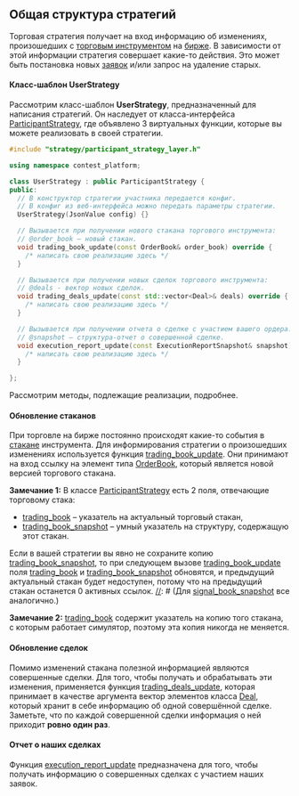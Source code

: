 ## Общая структура стратегий

Торговая стратегия получает на вход информацию об изменениях, произошедших с [торговым инструментом](../terms.md#instrument) на [бирже](../terms.md#exchange). В зависимости от этой информации стратегия совершает какие-то действия. Это может быть постановка новых [заявок](../terms.md#order) и/или запрос на удаление старых. 

[//]: # (Инструменты, на которых стратегия осуществляет торговлю, будем называть торговыми. Названия полей и методов, относящихся к торговым инструментам, будут содержать слово *trade*. По каким-то инструментам стратегия только получает информацию, чтобы использовать ее для торговли на других. Соответствующие инструменты – сигнальные, а названия полей и методов будут содержать слово *signal*.)

<a name = "user_strategy"></a>
#### Класс-шаблон UserStrategy
Рассмотрим класс-шаблон **UserStrategy**, предназначенный для написания стратегий. Он наследует от класса-интерфейса [ParticipantStrategy](../api/ParticipantStrategy.md), где объявлено 3 виртуальных функции, которые вы можете реализовать в своей стратегии.

```cpp
#include "strategy/participant_strategy_layer.h"

using namespace contest_platform;

class UserStrategy : public ParticipantStrategy {
public:
  // В конструктор стратегии участника передается конфиг.
  // В конфиг из веб-интерфейса можно передать параметры стратегии.
  UserStrategy(JsonValue config) {}

  // Вызывается при получении нового стакана торгового инструмента:
  // @order_book – новый стакан.
  void trading_book_update(const OrderBook& order_book) override {
    /* написать свою реализацию здесь */
  }

  // Вызывается при получении новых сделок торгового инструмента:
  // @deals - вектор новых сделок.
  void trading_deals_update(const std::vector<Deal>& deals) override {
    /* написать свою реализацию здесь */
  }

  // Вызывается при получении отчета о сделке с участием вашего ордера:
  // @snapshot – структура-отчет о совершенной сделке.
  void execution_report_update(const ExecutionReportSnapshot& snapshot) override {
    /* написать свою реализацию здесь */
  }

};
```
[//]: # (Для стратегий, торгующих на одном инструменте и получающих обновления от некоторого сигнального инструмента понадобятся еще две функции:)

Рассмотрим методы, подлежащие реализации, подробнее.
<a name="book_update"></a>
#### Обновление стаканов
При торговле на бирже постоянно происходят какие-то события в [стакане](../terms.md#order_book) инструмента. Для информирования стратегии о произошедших изменениях используется функция [trading_book_update](../api/ParticipantStrategy.md#trading_book_update). Они принимают на вход ссылку на элемент типа [OrderBook](../api/OrderBook.md), который является новой версией торгового стакана.

**Замечание 1:**
В классе [ParticipantStrategy](../api/ParticipantStrategy.md) есть 2 поля, отвечающие торговому стака:
- [trading_book](../api/ParticipantStrategy.md#trading_book) – указатель на актуальный торговый стакан, 
- [trading_book_snapshot](../api/ParticipantStrategy.md#trading_book_snapshot) – умный указатель на структуру, содержащую этот стакан. 

Если в вашей стратегии вы явно не сохраните копию [trading_book_snapshot](../api/ParticipantStrategy.md#trading_book_snapshot), то при следующем вызове [trading_book_update](../api/ParticipantStrategy.md#trading_book_update) поля [trading_book](../api/ParticipantStrategy.md#trading_book) и [trading_book_snapshot](../api/ParticipantStrategy.md#trading_book_snapshot) обновятся, и предыдущий актуальный стакан будет недоступен, потому что на предыдущий стакан останется 0 активных ссылок. 
[//]: # (Для [signal_book_snapshot](../api/ParticipantStrategy.md#signal_book_snapshot) все аналогично.)

**Замечание 2:**
[trading_book](../api/ParticipantStrategy.md#trading_book) содержит указатель на копию того стакана, с которым работает симулятор, поэтому эта копия никогда не меняется.

<a name="deals_update"></a>
#### Обновление сделок
Помимо изменений стакана полезной информацией являются совершенные сделки. Для того, чтобы получать и обрабатывать эти изменения, применяется функция [trading_deals_update](../api/ParticipantStrategy.md#trading_deals_update), которая принимает в качестве аргумента вектор элементов класса [Deal](../api/Deal.md), который хранит в себе информацию об одной совершённой сделке. Заметьте, что по каждой совершенной сделки информация о ней приходит **ровно один раз**.

<a name="execution_report"></a>
#### Отчет о наших сделках
Функция [execution_report_update](../api/ParticipantStrategy.md#execution_report_update) предназначена для того, чтобы получать информацию о совершенных сделках с участием наших заявок.



